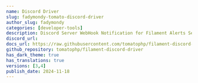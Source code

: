 ```yaml
---
name: Discord Driver
slug: fadymondy-tomato-discord-driver
author_slug: fadymondy
categories: [developer-tools]
description: Discord Server WebHook Notification for Filament Alerts Sender
discord_url:
docs_url: https://raw.githubusercontent.com/tomatophp/filament-discord-driver/master/README.md
github_repository: tomatophp/filament-discord-driver
has_dark_theme: true
has_translations: true
versions: [3,4]
publish_date: 2024-11-18
---
```

